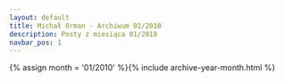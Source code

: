 ```yaml
---
layout: default
title: Michał Orman - Archiwum 01/2010
description: Posty z miesiąca 01/2010
navbar_pos: 1
---
```

{% assign month = '01/2010' %}{% include archive-year-month.html %}